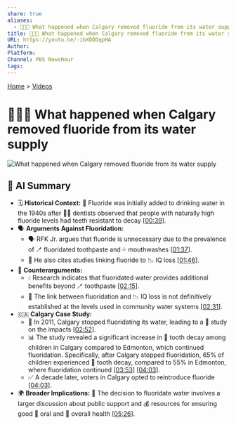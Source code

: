 ```yaml
---
share: true
aliases:
  - 🥼🦷💧 What happened when Calgary removed fluoride from its water supply
title: 🥼🦷💧 What happened when Calgary removed fluoride from its water supply
URL: https://youtu.be/-ibXDDDqpHA
Author: 
Platform: 
Channel: PBS NewsHour
tags: 
---
```

[Home](../index.md) > [Videos](./index.md)  
# 🥼🦷💧 What happened when Calgary removed fluoride from its water supply  
![What happened when Calgary removed fluoride from its water supply](https://youtu.be/-ibXDDDqpHA)  
  
## 🤖 AI Summary  
  
* 🗓️ **Historical Context:** 🦷 Fluoride was initially added to drinking water in the 1940s after 👨‍⚕️ dentists observed that people with naturally high fluoride levels had teeth resistant to decay \[[00:39](http://www.youtube.com/watch?v=-ibXDDDqpHA&t=39)\].  
* 🗣️ **Arguments Against Fluoridation:**  
    * 🗣️ RFK Jr. argues that fluoride is unnecessary due to the prevalence of 🪥 fluoridated toothpaste and 💦 mouthwashes \[[01:37](http://www.youtube.com/watch?v=-ibXDDDqpHA&t=97)\].  
    * 🧠 He also cites studies linking fluoride to 📉 IQ loss \[[01:46](http://www.youtube.com/watch?v=-ibXDDDqpHA&t=106)\].  
* 🧪 **Counterarguments:**  
    * 💧 Research indicates that fluoridated water provides additional benefits beyond 🪥 toothpaste \[[02:15](http://www.youtube.com/watch?v=-ibXDDDqpHA&t=135)\].  
    * 🤔 The link between fluoridation and 📉 IQ loss is not definitively established at the levels used in community water systems \[[02:31](http://www.youtube.com/watch?v=-ibXDDDqpHA&t=151)\].  
* 🇨🇦 **Calgary Case Study:**  
    * 📅 In 2011, Calgary stopped fluoridating its water, leading to a 🔬 study on the impacts \[[02:52](http://www.youtube.com/watch?v=-ibXDDDqpHA&t=172)\].  
    * 📊 The study revealed a significant increase in 🦷 tooth decay among children in Calgary compared to Edmonton, which continued fluoridation. Specifically, after Calgary stopped fluoridation, 65% of children experienced 🦷 tooth decay, compared to 55% in Edmonton, where fluoridation continued \[[03:53](http://www.youtube.com/watch?v=-ibXDDDqpHA&t=233)] \[[04:03](http://www.youtube.com/watch?v=-ibXDDDqpHA&t=243)\].  
    * ✅ A decade later, voters in Calgary opted to reintroduce fluoride \[[04:03](http://www.youtube.com/watch?v=-ibXDDDqpHA&t=243)\].  
* 🌍 **Broader Implications:** 🤝 The decision to fluoridate water involves a larger discussion about public support and 💰 resources for ensuring good 🦷 oral and 💪 overall health \[[05:26](http://www.youtube.com/watch?v=-ibXDDDqpHA&t=326)\].  
